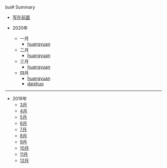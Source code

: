 bui# Summary

* [写在前面](README.md)


* 2020年
    * 一月
        * [huangyuan](2020/一月/huangyuan.md)
    * 二月
        * [huangyuan](2020/二月/huangyuan.md)
    * 三月
        * [huangyuan](2020/三月/huangyuan.md)
    * 四月
        * [huangyuan](2020/四月/huangyuan.md)
        * [daishuo](2020/四月/daishuo.md)
----

* 2019年
    * [3月](2019/March/March.md)
    * [4月](2019/April/April.md)
    * [5月](2019/May/May.md)
    * [6月](2019/June/June.md)
    * [7月](2019/July/July.md)
    * [8月](2019/August/August.md)
    * [9月](2019/September/September.md)
    * [10月](2019/October/October.md)
    * [11月](2019/November/November.md)
    * [12月](2019/December/December.md)

